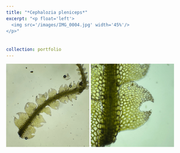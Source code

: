 ```yaml
---
title: "*Cephalozia pleniceps*"
excerpt: "<p float='left'>
  <img src='/images/IMG_0004.jpg' width='45%'/>
</p>"


collection: portfolio
---
```


<p float="left">
  <img align="top" src="/images/IMG_0004.jpg" width="45%"> 
  <img align="top" src="/images/IMG_0005.jpg" width="45%"/>
</p>
